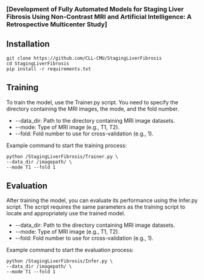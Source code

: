 ### [Development of Fully Automated Models for Staging Liver Fibrosis Using Non-Contrast MRI and Artificial Intelligence: A Retrospective Multicenter Study]

## Installation
```
git clone https://github.com/CLL-CMU/StagingLiverFibrosis
cd StagingLiverFibrosis
pip install -r requirements.txt

```

## Training
To train the model, use the Trainer.py script. You need to specify the directory containing the MRI images, the mode, and the fold number.
- --data_dir: Path to the directory containing MRI image datasets.
- --mode: Type of MRI image (e.g., T1, T2).
- --fold: Fold number to use for cross-validation (e.g., 1).

Example command to start the training process:
```
python /StagingLiverFibrosis/Trainer.py \
--data_dir /imagepath/ \
--mode T1 --fold 1 

```
## Evaluation
After training the model, you can evaluate its performance using the Infer.py script. The script requires the same parameters as the training script to locate and appropriately use the trained model.
- --data_dir: Path to the directory containing MRI image datasets.
- --mode: Type of MRI image (e.g., T1, T2).
- --fold: Fold number to use for cross-validation (e.g., 1).

Example command to start the evaluation process:  


```
python /StagingLiverFibrosis/Infer.py \
--data_dir /imagepath/ \
--mode T1 --fold 1
```
